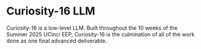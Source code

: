# Curiosity-16 LLM


Curiosity-16 is a low-level LLM. Built throughout the 10 weeks of the Summer 2025 UCinci EEP, Curiosity-16 is the culmination of all of the work done as one final advanced deliverable.
